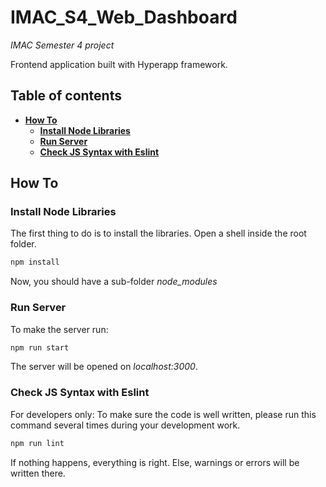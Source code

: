 # IMAC_S4_Web_Dashboard

*IMAC Semester 4 project*

Frontend application built with Hyperapp framework.

## Table of contents

* [**How To**](#how-to)
    + [**Install Node Libraries**](#install-node-libraries)
    + [**Run Server**](#run-server)
    + [**Check JS Syntax with Eslint**](#check-js-syntax-with-eslint)

## How To

### Install Node Libraries

The first thing to do is to install the libraries.
Open a shell inside the root folder.

```bash
npm install
```

Now, you should have a sub-folder *node_modules*

### Run Server

To make the server run:

```bash
npm run start
```

The server will be opened on *localhost:3000*.

### Check JS Syntax with Eslint

For developers only: To make sure the code is well written, please run this command several times during your development work.

```bash
npm run lint
```

If nothing happens, everything is right. Else, warnings or errors will be written there.